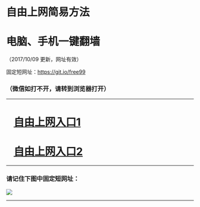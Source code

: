 ﻿# 自由上网简易方法

# 电脑、手机一键翻墙

（2017/10/09 更新，网址有效）

固定短网址：https://git.io/free99

### （微信如打不开，请转到浏览器打开）


***





# &nbsp;&nbsp; <a href="http://ft285826688.fwq-tz-1001.info/fwqtz01.html?t=100900122095 " target="_blank">自由上网入口1</a>
# &nbsp;&nbsp; <a href="http://ft261887347.fwq-tz-1002.info/fwqtz02.html?t=100900111784 " target="_blank">自由上网入口2</a>
***

### 请记住下图中固定短网址：

<img src="https://s3-us-west-2.amazonaws.com/fwq-1001/yjfq-20170905okok.png" /> 


***

